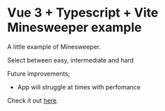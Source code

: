 # Vue 3 + Typescript + Vite Minesweeper example
A little example of Minesweeper.

Select between easy, intermediate and hard

Future improvements;
- App will struggle at times with perfomance

Check it out [here](https://tjaitil.github.io/minesweeper-example/).
